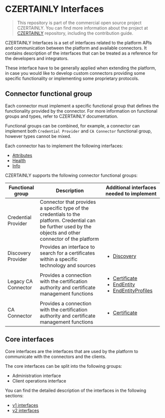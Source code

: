# CZERTAINLY Interfaces

> This repository is part of the commercial open source project CZERTAINLY. You can find more information about the project at [CZERTAINLY](https://github.com/3KeyCompany/CZERTAINLY) repository, including the contribution guide.

CZERTAINLY Interfaces is a set of interfaces related to the platform APIs and communication between the platform and available connectors. It contains description of the interfaces that can be treated as a reference for the developers and integrators.

These interface have to be generally applied when extending the platform, in case you would like to develop custom connectors providing some specific functionality or implementing some proprietary protocols.

## Connector functional group

Each connector must implement a specific functional group that defines the functionality provided by the connector. For more information on functional groups and types, refer to CZERTAINLY documentation.

Functional groups can be combined, for example, a connector can implement both `Credential Provider` and `CA Connector` functional group, however types cannot be mixed.

Each connector has to implement the following interfaces:
- [Attributes](src/main/java/com/czertainly/api/interfaces/AttributesController.java)
- [Health](src/main/java/com/czertainly/api/interfaces/HealthController.java)
- [Info](src/main/java/com/czertainly/api/interfaces/InfoController.java)

CZERTAINLY supports the following connector functional groups:

| Functional group | Description | Additional interfaces needed to implement |
| ---------------- | ----------- | ---------------------------- |
| Credential Provider | Connector that provides a specific type of the credentials to the platform. Credential can be further used by the objects and other connector of the platform |  |
| Discovery Provider | Provides an interface to search for a certificates within a specific technology and sources | <ul><li>[Discovery](src/main/java/com/czertainly/api/interfaces/InfoController.java)</li></ul> |
| Legacy CA Connector | Provides a connection with the certification authority and certificate management functions | <ul><li>[Certificate](src/main/java/com/czertainly/api/interfaces/CertificateController.java)</li><li>[EndEntity](src/main/java/com/czertainly/api/interfaces/EndEntityController.java)</li><li>[EndEntityProfiles](src/main/java/com/czertainly/api/interfaces/EndEntityProfilesController.java)</li></ul> |
| CA Connector | Provides a connection with the certification authority and certificate management functions | <ul><li>[Certificate](src/main/java/com/czertainly/api/v2*interfaces/CertificateController.java)</li></ul> |

## Core interfaces

Core interfaces are the interfaces that are used by the platform to communicate with the connectors and the clients.

The core interfaces can be split into the following groups:
- Administration interface
- Client operations interface

You can find the detailed description of the interfaces in the following sections:
- [v1 interfaces](src/main/java/com/czertainly/api/core/interfaces)
- [v2 interfaces](src/main/java/com/czertainly/api/core/v2/interfaces)
